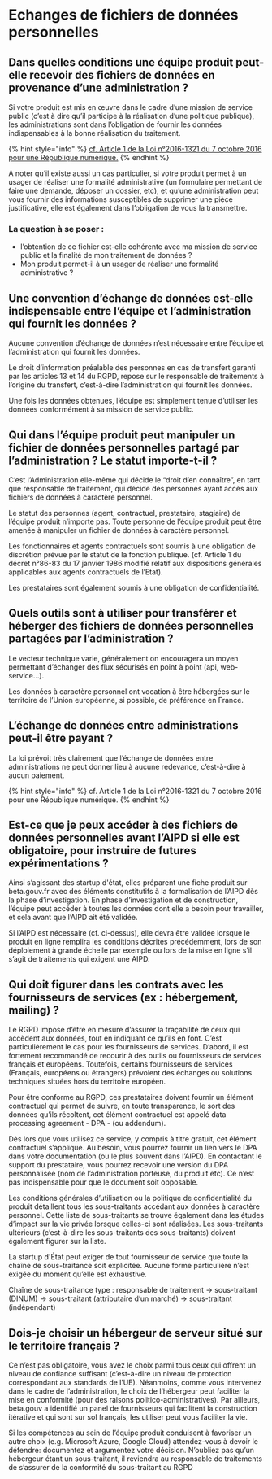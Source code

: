 # Echanges de fichiers de données personnelles

## **Dans quelles conditions une équipe produit peut-elle recevoir des fichiers de données en provenance d’une administration ?**

Si votre produit est mis en œuvre dans le cadre d’une mission de service public (c’est à dire qu’il participe à la réalisation d’une politique publique), les administrations sont dans l’obligation de fournir les données indispensables à la bonne réalisation du traitement.

{% hint style="info" %}
[cf. Article 1 de la Loi n°2016-1321 du 7 octobre 2016 pour une République numérique.](https://www.legifrance.gouv.fr/jorf/id/JORFTEXT000033202746/)
{% endhint %}

A noter qu’il existe aussi un cas particulier, si votre produit permet à un usager de réaliser une formalité administrative (un formulaire permettant de faire une demande, déposer un dossier, etc), et qu’une administration peut vous fournir des informations susceptibles de supprimer une pièce justificative, elle est également dans l’obligation de vous la transmettre.

### **La question à se poser :**

* l’obtention de ce fichier est-elle cohérente avec ma mission de service public et la finalité de mon traitement de données ?
* Mon produit permet-il à un usager de réaliser une formalité administrative ?

## **Une convention d’échange de données est-elle indispensable entre l’équipe et l’administration qui fournit les données ?**

Aucune convention d’échange de données n’est nécessaire entre l’équipe et l’administration qui fournit les données.

Le droit d’information préalable des personnes en cas de transfert garanti par les articles 13 et 14 du RGPD, repose sur le responsable de traitements à l’origine du transfert, c’est-à-dire l’administration qui fournit les données.

Une fois les données obtenues, l’équipe est simplement tenue d’utiliser les données conformément à sa mission de service public.

## **Qui dans l’équipe produit peut manipuler un fichier de données personnelles partagé par l’administration ? Le statut importe-t-il ?**

C’est l’Administration elle-même qui décide le “droit d’en connaître”, en tant que responsable de traitement, qui décide des personnes ayant accès aux fichiers de données à caractère personnel.

Le statut des personnes (agent, contractuel, prestataire, stagiaire) de l’équipe produit n’importe pas. Toute personne de l’équipe produit peut être amenée à manipuler un fichier de données à caractère personnel.

Les fonctionnaires et agents contractuels sont soumis à une obligation de discrétion prévue par le statut de la fonction publique. (cf. Article 1 du décret n°86-83 du 17 janvier 1986 modifié relatif aux dispositions générales applicables aux agents contractuels de l’Etat).

Les prestataires sont également soumis à une obligation de confidentialité.

## **Quels outils sont à utiliser pour transférer et héberger des fichiers de données personnelles partagées par l’administration ?**

Le vecteur technique varie, généralement on encouragera un moyen permettant d’échanger des flux sécurisés en point à point (api, web-service…).

Les données à caractère personnel ont vocation à être hébergées sur le territoire de l’Union européenne, si possible, de préférence en France.

## **L’échange de données entre administrations peut-il être payant ?**

La loi prévoit très clairement que l’échange de données entre administrations ne peut donner lieu à aucune redevance, c’est-à-dire à aucun paiement.

{% hint style="info" %}
cf. Article 1 de la Loi n°2016-1321 du 7 octobre 2016 pour une République numérique.
{% endhint %}

## **Est-ce que je peux accéder à des fichiers de données personnelles avant l’AIPD si elle est obligatoire, pour instruire de futures expérimentations ?**

Ainsi s’agissant des startup d'état, elles préparent une fiche produit sur beta.gouv.fr avec des éléments constitutifs à la formalisation de l’AIPD dès la phase d’investigation. En phase d’investigation et de construction, l’équipe peut accéder à toutes les données dont elle a besoin pour travailler, et cela avant que l’AIPD ait été validée.

Si l’AIPD est nécessaire (cf. ci-dessus), elle devra être validée lorsque le produit en ligne remplira les conditions décrites précédemment, lors de son déploiement à grande échelle par exemple ou lors de la mise en ligne s’il s’agit de traitements qui exigent une AIPD.

## **Qui doit figurer dans les contrats avec les fournisseurs de services (ex : hébergement, mailing) ?**

Le RGPD impose d’être en mesure d’assurer la traçabilité de ceux qui accèdent aux données, tout en indiquant ce qu’ils en font. C’est particulièrement le cas pour les fournisseurs de services. D’abord, il est fortement recommandé de recourir à des outils ou fournisseurs de services français et européens. Toutefois, certains fournisseurs de services (Français, européens ou étrangers) prévoient des échanges ou solutions techniques situées hors du territoire européen.

Pour être conforme au RGPD, ces prestataires doivent fournir un élément contractuel qui permet de suivre, en toute transparence, le sort des données qu’ils récoltent, cet élément contractuel est appelé data processing agreement - DPA - (ou addendum).

Dès lors que vous utilisez ce service, y compris à titre gratuit, cet élément contractuel s’applique. Au besoin, vous pourrez fournir un lien vers le DPA dans votre documentation (ou le plus souvent dans l’AIPD). En contactant le support du prestataire, vous pourrez recevoir une version du DPA personnalisée (nom de l’administration porteuse, du produit etc). Ce n’est pas indispensable pour que le document soit opposable.

Les conditions générales d’utilisation ou la politique de confidentialité du produit détaillent tous les sous-traitants accédant aux données à caractère personnel. Cette liste de sous-traitants se trouve également dans les études d’impact sur la vie privée lorsque celles-ci sont réalisées. Les sous-traitants ultérieurs (c’est-à-dire les sous-traitants des sous-traitants) doivent également figurer sur la liste.

La startup d'État peut exiger de tout fournisseur de service que toute la chaîne de sous-traitance soit explicitée. Aucune forme particulière n’est exigée du moment qu’elle est exhaustive.

Chaîne de sous-traitance type : responsable de traitement -> sous-traitant (DINUM) -> sous-traitant (attributaire d’un marché) -> sous-traitant (indépendant)

## **Dois-je choisir un hébergeur de serveur situé sur le territoire français ?**

Ce n’est pas obligatoire, vous avez le choix parmi tous ceux qui offrent un niveau de confiance suffisant (c’est-à-dire un niveau de protection correspondant aux standards de l’UE). Néanmoins, comme vous intervenez dans le cadre de l’administration, le choix de l’hébergeur peut faciliter la mise en conformité (pour des raisons politico-administratives). Par ailleurs, beta.gouv a identifié un panel de fournisseurs qui facilitent la construction itérative et qui sont sur sol français, les utiliser peut vous faciliter la vie.

Si les compétences au sein de l’équipe produit conduisent à favoriser un autre choix (e.g. Microsoft Azure, Google Cloud) attendez-vous à devoir le défendre: documentez et argumentez votre décision. N’oubliez pas qu’un hébergeur étant un sous-traitant, il reviendra au responsable de traitements de s’assurer de la conformité du sous-traitant au RGPD

